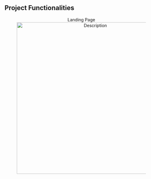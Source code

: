 ## Project Functionalities

<figure style="text-align: center;">
  <figcaption>Landing Page</figcaption>
  <img src="public/assets/medIndex_ss_1.jpg" alt="Description" width="500"/> 
</figure>
